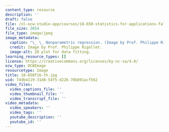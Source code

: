 ```yaml
---
content_type: resource
description: ''
draft: false
file: /ol-ocw-studio-app/courses/18-650-statistics-for-applications-fall-2016/74db411931d854f5d22678b891acf562_18-650f16-th.jpg
file_size: 2654
file_type: image/jpeg
image_metadata:
  caption: "\_ \_ Nonparametric regression. (Image by Prof. Philippe Rigollet.)"
  credit: Image by Prof. Philippe Rigollet.
  image-alt: 2D plot for data fitting.
learning_resource_types: []
license: https://creativecommons.org/licenses/by-nc-sa/4.0/
ocw_type: OCWImage
resourcetype: Image
title: 18-650f16-th.jpg
uid: 74db4119-31d8-54f5-d226-78b891acf562
video_files:
  video_captions_file: ''
  video_thumbnail_file: ''
  video_transcript_file: ''
video_metadata:
  video_speakers: ''
  video_tags: ''
  youtube_description: ''
  youtube_id: ''
---
```

